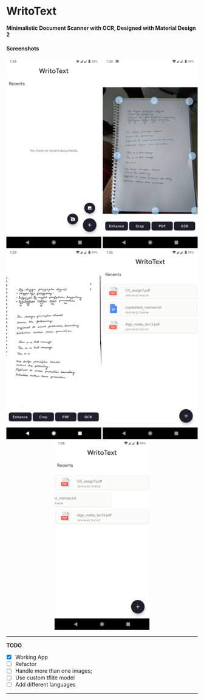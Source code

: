 # WritoText

**Minimalistic Document Scanner with OCR, Designed with Material Design 2**

#### Screenshots
<p align="center">
  <img height ="500" src="https://github.com/MgeeeeK/WritoText/blob/master/screenshots/01.png">
  <img height ="500" src="https://raw.githubusercontent.com/MgeeeeK/WritoText/master/screenshots/2.png">
  <img height ="500" src="https://raw.githubusercontent.com/MgeeeeK/WritoText/master/screenshots/3.png">
  <img height ="500" src="https://raw.githubusercontent.com/MgeeeeK/WritoText/master/screenshots/4.png">
  <img height ="500" src="https://raw.githubusercontent.com/MgeeeeK/WritoText/master/screenshots/5.png">
</p>

---
**TODO**
- [x] Working App
- [ ] Refactor
- [ ] Handle more than one images; 
- [ ] Use custom tflite model
- [ ] Add different languages
---
